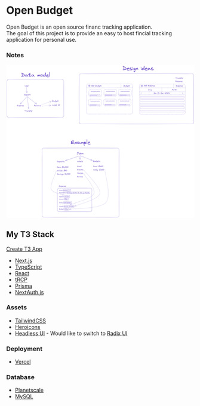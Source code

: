 # Open Budget

Open Budget is an open source financ tracking application.
<br>
The goal of this project is to provide an easy to host fincial tracking application for personal use.

### Notes
![Notes](./assets/Notes.png)

## My T3 Stack
[Create T3 App](https://create.t3.gg/)

* [Next.js](https://nextjs.org/)
* [TypeScript](https://www.typescriptlang.org/)
* [React](https://reactjs.org/)
* [tRCP](https://trpc.io/)
* [Prisma](https://www.prisma.io/)
* [NextAuth.js](https://next-auth.js.org/)

### Assets
* [TailwindCSS](https://tailwindcss.com/)
* [Heroicons](https://heroicons.com/)
* [Headless UI](https://headlessui.dev/) - Would like to switch to [Radix UI](https://www.radix-ui.com/)

### Deployment
* [Vercel](https://vercel.com/)

### Database
* [Planetscale](https://planetscale.com/)
* [MySQL](https://www.mysql.com/)
